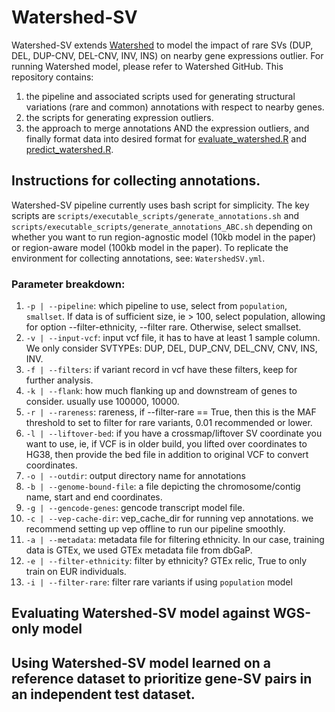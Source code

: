 # Watershed-SV
Watershed-SV extends [Watershed](https://github.com/BennyStrobes/Watershed) to model the impact of rare SVs (DUP, DEL, DUP-CNV, DEL-CNV, INV, INS) on nearby gene expressions outlier. For running Watershed model, please refer to Watershed GitHub. This repository contains:
1. the pipeline and associated scripts used for generating structural variations (rare and common) annotations with respect to nearby genes.
2. the scripts for generating expression outliers. 
3. the approach to merge annotations AND the expression outliers, and finally format data into desired format for [evaluate_watershed.R](https://github.com/BennyStrobes/Watershed/blob/master/evaluate_watershed.R) and [predict_watershed.R](https://github.com/BennyStrobes/Watershed/blob/master/predict_watershed.R).

## Instructions for collecting annotations. 
Watershed-SV pipeline currently uses bash script for simplicity. The key scripts are `scripts/executable_scripts/generate_annotations.sh` and `scripts/executable_scripts/generate_annotations_ABC.sh` depending on whether you want to run region-agnostic model (10kb model in the paper) or region-aware model (100kb model in the paper). 
To replicate the environment for collecting annotations, see: `WatershedSV.yml`. 
### Parameter breakdown: 
1. `-p | --pipeline`: which pipeline to use, select from `population`, `smallset`.
If data is of sufficient size, ie > 100, select population, allowing for option --filter-ethnicity, --filter rare. 
Otherwise, select smallset. 
2. `-v | --input-vcf`: input vcf file, it has to have at least 1 sample column. We only consider SVTYPEs: DUP, DEL, DUP_CNV, DEL_CNV, CNV, INS, INV. 
3. `-f | --filters`: if variant record in vcf have these filters, keep for further analysis. 
4. `-k | --flank`: how much flanking up and downstream of genes to consider. usually use 100000, 10000.  
5. `-r | --rareness`: rareness, if --filter-rare == True, then this is the MAF threshold to set to filter for rare variants, 0.01 recommended or lower.  
6. `-l | --liftover-bed`: if you have a crossmap/liftover SV coordinate you want to use, ie, if VCF is in older build, you lifted over coordinates to HG38, then provide the bed file in addition to original VCF to convert coordinates. 
7. `-o | --outdir`: output directory name for annotations
8. `-b | --genome-bound-file`: a file depicting the chromosome/contig name, start and end coordinates.
9. `-g | --gencode-genes`: gencode transcript model file.
10. `-c | --vep-cache-dir`: vep_cache_dir for running vep annotations. we recommend setting up vep offline to run our pipeline smoothly.
11. `-a | --metadata`: metadata file for filtering ethnicity. In our case, training data is GTEx, we used GTEx metadata file from dbGaP.
12. `-e | --filter-ethnicity`: filter by ethnicity? GTEx relic, True to only train on EUR individuals.
13. `-i | --filter-rare`: filter rare variants if using `population` model 

## Evaluating Watershed-SV model against WGS-only model

## Using Watershed-SV model learned on a reference dataset to prioritize gene-SV pairs in an independent test dataset. 

